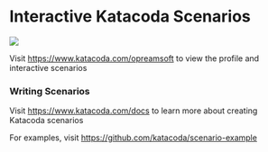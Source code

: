# Interactive Katacoda Scenarios

[![](http://shields.katacoda.com/katacoda/opreamsoft/count.svg)](https://www.katacoda.com/opreamsoft "Get your profile on Katacoda.com")

Visit https://www.katacoda.com/opreamsoft to view the profile and interactive scenarios

### Writing Scenarios
Visit https://www.katacoda.com/docs to learn more about creating Katacoda scenarios

For examples, visit https://github.com/katacoda/scenario-example

